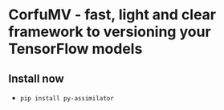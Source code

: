 # CorfuMV - fast, light and clear framework to versioning your TensorFlow models

## Install now
* `pip install py-assimilator`